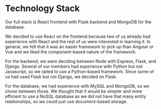 # Technology Stack

Our full stack is React frontend with Flask backend and MongoDB for the database.

We decided to use React on the frontend because two of us already had experience with React and the rest of us were interested in learning it. In general, we felt that it was an easier framework to pick up than Angular or Vue and we liked the component-based nature of the framework. 

For the backend, we were deciding between Node with Express, Flask, and Django. Several of our members had experience with Python but not Javascript, so we opted to use a Python-based framework. Since some of us had used Flask but not Django, we decided on Flask.

For the database, we had experience with MySQL and MongoDB, so we chose between those. We thought that it would be simpler and more efficient to use a NoSQL database as we did not have that many entity relationships, so we could just use document-based storage. 